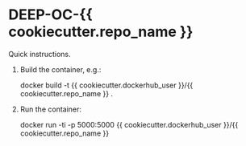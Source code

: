 DEEP-OC-{{ cookiecutter.repo_name }}
============================================

Quick instructions.

1. Build the container, e.g.:

    docker build -t {{ cookiecutter.dockerhub_user }}/{{ cookiecutter.repo_name }} .

2. Run the container:

    docker run -ti -p 5000:5000 {{ cookiecutter.dockerhub_user }}/{{ cookiecutter.repo_name }}

